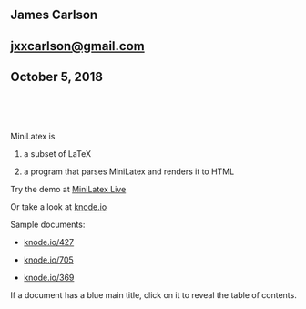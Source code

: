 ## James Carlson

## jxxcarlson@gmail.com

## October 5, 2018

<br><br><br>

MiniLatex is

1. a subset of LaTeX

2. a program that parses MiniLatex and renders it to HTML

Try the demo at [MiniLatex Live](https://jxxcarlson.github.io/app/miniLatexLive/index.html)

Or take a look at [knode.io](https://knode.io)

Sample documents:

- [knode.io/427](https://knode.io/427)

- [knode.io/705](https://knode.io/705)

- [knode.io/369](https://knode.io/369)

If a document has a blue main title, click on it to
reveal the table of contents.

